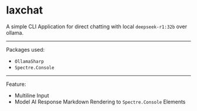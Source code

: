 # laxchat

A simple CLI Application for direct chatting with local `deepseek-r1:32b` over ollama.

---
Packages used:
- `OllamaSharp`
- `Spectre.Console`

--- 
Feature:
- Multiline Input
- Model AI Response Markdown Rendering to `Spectre.Console` Elements  
